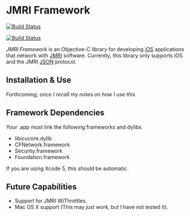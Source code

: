 # JMRI Framework #

[![Build Status](https://services01.alexandriasoftware.com/buildStatus/icon?job=JMRI_Framework)](https://services01.alexandriasoftware.com/job/JMRI_Framework/)

[![Build Status](https://travis-ci.org/rhwood/JMRI-Framework.png)](https://travis-ci.org/rhwood/JMRI-Framework)

*JMRI Framework* is an Objective-C library for developing [iOS](http://developer.apple.com/devcenter/ios/index.action "iOS Developer Center @ Apple") applications that network with [JMRI](http://jmri.org) software.  Currently, this library only supports iOS and the JMRI [JSON](http://jmri.sourceforge.net/help/en/html/web/JsonServlet.shtml) protocol.

## Installation & Use ##

*Forthcoming, once I recall my notes on how I use this*

## Framework Dependencies ##

Your .app must link the following frameworks and dylibs

- libicucore.dylib
- CFNetwork.framework
- Security.framework
- Foundation.framework

If you are using Xcode 5, this should be automatic.

## Future Capabilities ##

* Support for JMRI WiThrottles.
* Mac OS X support (This may *just work,* but I have not tested it).
